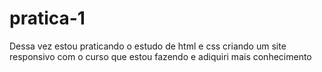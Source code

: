 # pratica-1
Dessa vez estou praticando o estudo de html e css criando um site responsivo com o curso que estou fazendo e adiquiri mais conhecimento
